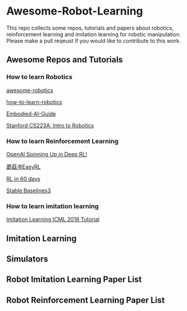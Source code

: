 <!--
 * @Author: likecanyon 
 * @Date: 2025-03-27 14:27:39
 * @LastEditors: likecanyon 
 * @LastEditTime: 2025-03-27 14:36:18
 * @FilePath: \undefinedd:\Workspace\awesome-robot-learning\README.md
 * @Description: 这是默认设置,请设置`customMade`, 打开koroFileHeader查看配置 进行设置: https://github.com/OBKoro1/koro1FileHeader/wiki/%E9%85%8D%E7%BD%AE
-->
# Awesome-Robot-Learning
This repo collects some repos, tutorials and papers about robotics, reinforcement learning and imitation learning for robotic manipulation. Please make a pull reqeust if you would like to contribute to this work.

## Awesome Repos and Tutorials

### How to learn Robotics
[awesome-robotics](https://github.com/kiloreux/awesome-robotics)

[how-to-learn-robotics](https://github.com/qqfly/how-to-learn-robotics)

[Embodied-AI-Guide](https://github.com/TianxingChen/Embodied-AI-Guide)

[Stanford CS223A: Intro to Robotics](https://www.youtube.com/playlist?list=PL65CC0384A1798ADF)

### How to learn Reinforcement Learning

[OpenAI Spinning Up in Deep RL!](https://spinningup.openai.com/en/latest/index.html)

[蘑菇书EasyRL](https://github.com/datawhalechina/easy-rl)

[RL in 60 days](https://github.com/andri27-ts/Reinforcement-Learning)

[Stable Baselines3](https://stable-baselines3.readthedocs.io/en/master/index.html#)

### How to learn imitation learning
[Imitation Learning ICML 2018 Tutorial](https://drive.google.com/file/d/12QdNmMll-bGlSWnm8pmD_TawuRN7xagX/view)


## Imitation Learning

## Simulators

## Robot Imitation Learning Paper List

## Robot Reinforcement Learning Paper List











